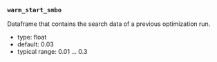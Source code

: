 ### `warm_start_smbo`

Dataframe that contains the search data of a previous optimization run.

  - type: float
  - default: 0.03
  - typical range: 0.01 ... 0.3
